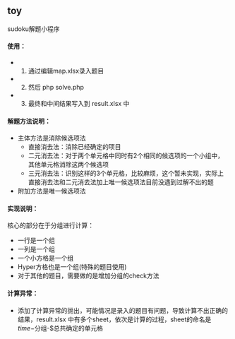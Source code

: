 ## toy
sudoku解题小程序

#### 使用：
+ 1. 通过编辑map.xlsx录入题目
+ 2. 然后 php solve.php
+ 3. 最终和中间结果写入到 result.xlsx 中

#### 解题方法说明：
+ 主体方法是消除候选项法
  + 直接消去法：消除已经确定的项目
  + 二元消去法：对于两个单元格中同时有2个相同的候选项的一个小组中，其他单元格消除这两个候选项
  + 三元消去法：识别这样的3个单元格，比较麻烦，这个暂未实现，实际上直接消去法和二元消去法加上唯一候选项法目前没遇到过解不出的题
+ 附加方法是唯一候选项法

#### 实现说明：
核心的部分在于分组进行计算：
+ 一行是一个组
+ 一列是一个组
+ 一个小方格是一个组
+ Hyper方格也是一个组(特殊的题目使用)
+ 对于其他的题目，需要做的是增加分组的check方法


#### 计算异常：
+ 添加了计算异常的抛出，可能情况是录入的题目有问题，导致计算不出正确的结果，result.xlsx 中有多个sheet，依次是计算的过程，sheet的命名是$time-$分组-$总共确定的单元格

